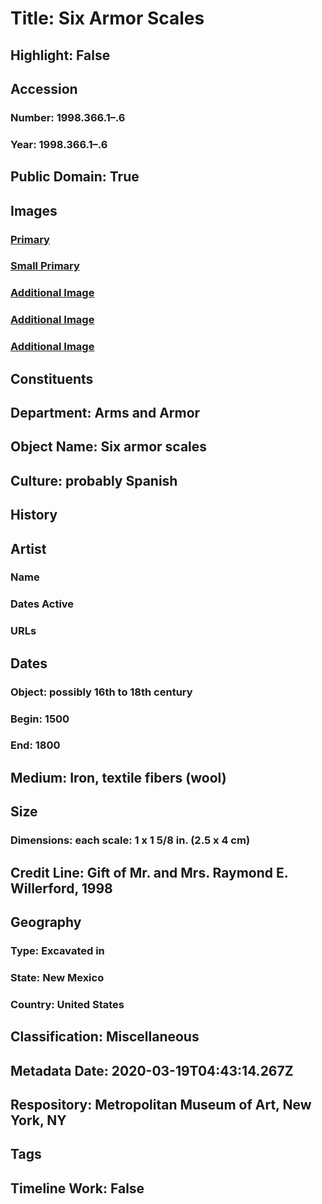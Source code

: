 # Title: Six Armor Scales
## Highlight: False
## Accession
### Number: 1998.366.1–.6
### Year: 1998.366.1–.6
## Public Domain: True
## Images
### [Primary](https://images.metmuseum.org/CRDImages/aa/original/269655.jpg)
### [Small Primary](https://images.metmuseum.org/CRDImages/aa/web-large/269655.jpg)
### [Additional Image](https://images.metmuseum.org/CRDImages/aa/original/269656.jpg)
### [Additional Image](https://images.metmuseum.org/CRDImages/aa/original/269657.jpg)
### [Additional Image](https://images.metmuseum.org/CRDImages/aa/original/269681.jpg)
## Constituents
## Department: Arms and Armor
## Object Name: Six armor scales
## Culture: probably Spanish
## History
## Artist
### Name
### Dates Active
### URLs
## Dates
### Object: possibly 16th to 18th century
### Begin: 1500
### End: 1800
## Medium: Iron, textile fibers (wool)
## Size
### Dimensions: each scale: 1 x 1 5/8 in. (2.5 x 4 cm)
## Credit Line: Gift of Mr. and Mrs. Raymond E. Willerford, 1998
## Geography
### Type: Excavated in
### State: New Mexico
### Country: United States
## Classification: Miscellaneous
## Metadata Date: 2020-03-19T04:43:14.267Z
## Respository: Metropolitan Museum of Art, New York, NY
## Tags
## Timeline Work: False